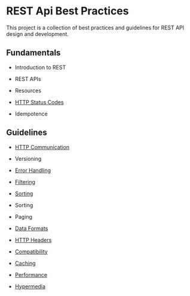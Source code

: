# REST Api Best Practices

This project is a collection of best practices and guidelines for REST API design and development.


## Fundamentals

- Introduction to REST
- REST APIs
- Resources

- [HTTP Status Codes](https://github.com/sfvicente/RESTAPIBestPractices/blob/master/Docs/Fundamentals/HTTPStatusCodes.md)

- Idempotence


## Guidelines

- [HTTP Communication](https://github.com/sfvicente/RESTAPIBestPractices/blob/master/Docs/HTTPCommunication.md)


- Versioning

- [Error Handling](https://github.com/sfvicente/RESTAPIBestPractices/blob/master/Docs/ErrorHandling.md)

- [Filtering](https://github.com/sfvicente/RESTAPIBestPractices/blob/master/Docs/Filtering.md)

- [Sorting](https://github.com/sfvicente/RESTAPIBestPractices/blob/master/Docs/Sorting.md)

- Sorting
- Paging

- [Data Formats](https://github.com/sfvicente/RESTAPIBestPractices/blob/master/Docs/DataFormats.md)

- [HTTP Headers](https://github.com/sfvicente/RESTAPIBestPractices/blob/master/Docs/HTTPHeaders.md)

- [Compatibility](https://github.com/sfvicente/RESTAPIBestPractices/blob/master/Docs/Compatibility.md)

- [Caching](https://github.com/sfvicente/RESTAPIBestPractices/blob/master/Docs/Caching.md)

- [Performance](https://github.com/sfvicente/RESTAPIBestPractices/blob/master/Docs/Performance.md)




- [Hypermedia](https://github.com/sfvicente/RESTAPIBestPractices/blob/master/Docs/Hypermedia.md)